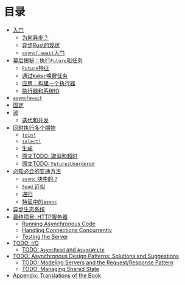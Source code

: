 # 目录

- [入门](01_getting_started/01_chapter.md)
  - [为何异步？](01_getting_started/02_why_async.md)
  - [异步Rust的现状](01_getting_started/03_state_of_async_rust.md)
  - [`async`/`.await`入门](01_getting_started/04_async_await_primer.md)
- [幕后揭秘：执行`Future`和任务](02_execution/01_chapter.md)
  - [`Future`特征](02_execution/02_future.md)
  - [通过`Waker`唤醒任务](02_execution/03_wakeups.md)
  - [应用：构建一个执行器](02_execution/04_executor.md)
  - [执行器和系统IO](02_execution/05_io.md)
- [`async`/`await`](03_async_await/01_chapter.md)
- [固定](04_pinning/01_chapter.md)
- [流](05_streams/01_chapter.md)
  - [迭代和并发](05_streams/02_iteration_and_concurrency.md)
- [同时执行多个期物](06_multiple_futures/01_chapter.md)
  - [`join!`](06_multiple_futures/02_join.md)
  - [`select!`](06_multiple_futures/03_select.md)
  - [生成](06_multiple_futures/04_spawning.md)
  - [原文TODO: 取消和超时]()
  - [原文TODO: `FuturesUnordered`]()
- [必知必会的变通方法](07_workarounds/01_chapter.md)
  - [`async` 块中的 `?`](07_workarounds/02_err_in_async_blocks.md)
  - [`Send` 近似](07_workarounds/03_send_approximation.md)
  - [递归](07_workarounds/04_recursion.md)
  - [特征中的`async`](07_workarounds/05_async_in_traits.md)
- [异步生态系统](08_ecosystem/00_chapter.md)
- [最终项目: HTTP服务器](09_example/00_intro.md)
  - [Running Asynchronous Code](09_example/01_running_async_code.md)
  - [Handling Connections Concurrently](09_example/02_handling_connections_concurrently.md)
  - [Testing the Server](09_example/03_tests.md)
- [TODO: I/O]()
  - [TODO: `AsyncRead` and `AsyncWrite`]()
- [TODO: Asynchronous Design Patterns: Solutions and Suggestions]()
  - [TODO: Modeling Servers and the Request/Response Pattern]()
  - [TODO: Managing Shared State]()
- [Appendix: Translations of the Book](12_appendix/01_translations.md)

